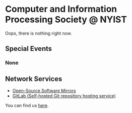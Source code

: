 ---
---

# Computer and Information Processing Society @ NYIST

Oops, there is nothing right now.

## Special Events

### None

## Network Services

- [Open-Source Software Mirrors](/wiki/cips/services/mirrors)
- [GitLab (Self-hosted Git repository hosting service)](/wiki/cips/services/gitlab)

You can find us [here](/wiki/cips/contact).
